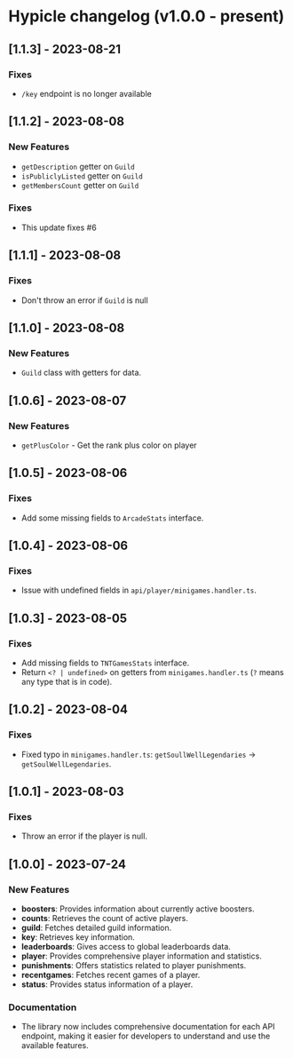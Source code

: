 # Hypicle changelog (v1.0.0 - present)

## [1.1.3] - 2023-08-21
### Fixes
- `/key` endpoint is no longer available

## [1.1.2] - 2023-08-08
### New Features
- `getDescription` getter on `Guild`
- `isPubliclyListed` getter on `Guild`
- `getMembersCount` getter on `Guild`

### Fixes
- This update fixes #6

## [1.1.1] - 2023-08-08
### Fixes
- Don't throw an error if `Guild` is null

## [1.1.0] - 2023-08-08
### New Features
- `Guild` class with getters for data.

## [1.0.6] - 2023-08-07
### New Features
- `getPlusColor` - Get the rank plus color on player

## [1.0.5] - 2023-08-06
### Fixes
- Add some missing fields to `ArcadeStats` interface.

## [1.0.4] - 2023-08-06
### Fixes
- Issue with undefined fields in `api/player/minigames.handler.ts`.

## [1.0.3] - 2023-08-05
### Fixes
- Add missing fields to `TNTGamesStats` interface.
- Return `<? | undefined>` on getters from `minigames.handler.ts` (`?` means any type that is in code).

## [1.0.2] - 2023-08-04
### Fixes
- Fixed typo in `minigames.handler.ts`:  `getSoullWellLegendaries` -> `getSoulWellLegendaries`.

## [1.0.1] - 2023-08-03
### Fixes
- Throw an error if the player is null.

## [1.0.0] - 2023-07-24
### New Features

- **boosters**: Provides information about currently active boosters.
- **counts**: Retrieves the count of active players.
- **guild**: Fetches detailed guild information.
- **key**: Retrieves key information.
- **leaderboards**: Gives access to global leaderboards data.
- **player**: Provides comprehensive player information and statistics.
- **punishments**: Offers statistics related to player punishments.
- **recentgames**: Fetches recent games of a player.
- **status**: Provides status information of a player.

### Documentation

- The library now includes comprehensive documentation for each API endpoint, making it easier for developers to understand and use the available features.